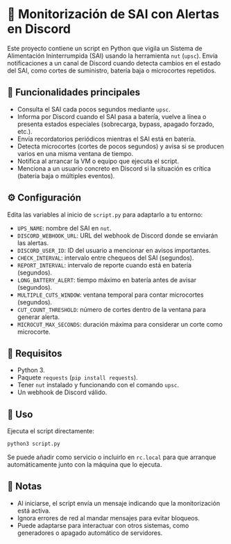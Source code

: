 # 🔌 Monitorización de SAI con Alertas en Discord

Este proyecto contiene un script en Python que vigila un Sistema de Alimentación Ininterrumpida (SAI) usando la herramienta `nut` (`upsc`). Envía notificaciones a un canal de Discord cuando detecta cambios en el estado del SAI, como cortes de suministro, batería baja o microcortes repetidos.

## 🚀 Funcionalidades principales
- Consulta el SAI cada pocos segundos mediante `upsc`.
- Informa por Discord cuando el SAI pasa a batería, vuelve a línea o presenta estados especiales (sobrecarga, bypass, apagado forzado, etc.).
- Envía recordatorios periódicos mientras el SAI está en batería.
- Detecta microcortes (cortes de pocos segundos) y avisa si se producen varios en una misma ventana de tiempo.
- Notifica al arrancar la VM o equipo que ejecuta el script.
- Menciona a un usuario concreto en Discord si la situación es crítica (batería baja o múltiples eventos).

## ⚙️ Configuración
Edita las variables al inicio de `script.py` para adaptarlo a tu entorno:
- `UPS_NAME`: nombre del SAI en `nut`.
- `DISCORD_WEBHOOK_URL`: URL del webhook de Discord donde se enviarán las alertas.
- `DISCORD_USER_ID`: ID del usuario a mencionar en avisos importantes.
- `CHECK_INTERVAL`: intervalo entre chequeos del SAI (segundos).
- `REPORT_INTERVAL`: intervalo de reporte cuando está en batería (segundos).
- `LONG_BATTERY_ALERT`: tiempo máximo en batería antes de avisar (segundos).
- `MULTIPLE_CUTS_WINDOW`: ventana temporal para contar microcortes (segundos).
- `CUT_COUNT_THRESHOLD`: número de cortes dentro de la ventana para generar alerta.
- `MICROCUT_MAX_SECONDS`: duración máxima para considerar un corte como microcorte.

## 🧰 Requisitos
- Python 3.
- Paquete `requests` (`pip install requests`).
- Tener `nut` instalado y funcionando con el comando `upsc`.
- Un webhook de Discord válido.

## 🧪 Uso
Ejecuta el script directamente:
```bash
python3 script.py
```
Se puede añadir como servicio o incluirlo en `rc.local` para que arranque automáticamente junto con la máquina que lo ejecuta.

## 📎 Notas
- Al iniciarse, el script envía un mensaje indicando que la monitorización está activa.
- Ignora errores de red al mandar mensajes para evitar bloqueos.
- Puede adaptarse para interactuar con otros sistemas, como generadores o apagado automático de servidores.
